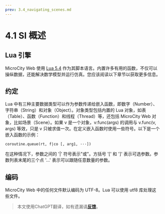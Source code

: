 ```yaml
---
prev: 3.4_navigating_scenes.md
---
```


# 4.1 SI 概述

## Lua 引擎
MicroCity Web 使用 <a href="https://www.lua.org/manual/5.4/manual.html" target="_blank">Lua 5.4</a> 作为其脚本语言。内置许多有用的函数，不仅可以操纵数据，还能解决数学模型并运行仿真。您应该阅读以下章节以获取更多信息。

## 约定
Lua 中有三种主要数据类型可以作为参数传递给嵌入函数，即数字（Number）、字符串（String）和对象（Object）。对象类型包括内置的 Lua 对象，如表（Table）、函数（Function）和线程（Thread）等，还包括 MicroCity Web 对象，比如场景（Scene）。如果 v 是一个对象，v:func(args) 的调用与 v.func(v, args) 等效，只是 v 只被求值一次。在定义嵌入函数时使用一些符号。以下是一个嵌入函数的示例：
```lua:no-line-numbers
coroutine.queue(rt, f|co [, arg1, ···])
```
在这种情况下，参数之间的 '|' 符号表示"或"。方括号 '[' 和 ']' 表示可选参数。参数列表末尾的三个点 '...' 表示可以跟随任意数量的参数。

## 编码
MicroCity Web 中的任何文件默认编码为 UTF-8。Lua 可以使用 utf8 库处理这些文件。

> 本文使用ChatGPT翻译，如有遗漏请[**反馈**](https://github.com/huuhghhgyg/MicroCityNotes/issues/new)。